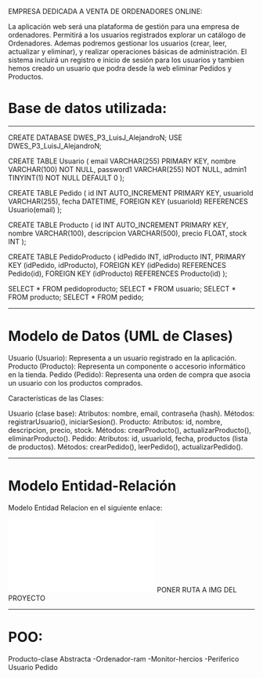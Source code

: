 EMPRESA DEDICADA A VENTA DE ORDENADORES ONLINE:

La aplicación web será una plataforma de gestión para una empresa de ordenadores.
Permitirá a los usuarios registrados explorar un catálogo de Ordenadores.
Ademas podremos gestionar los usuarios (crear, leer, actualizar y eliminar), y realizar operaciones básicas de administración. El sistema incluirá un registro e inicio de sesión para los usuarios y tambien hemos creado un usuario que podra desde la web eliminar Pedidos y Productos.

# Base de datos utilizada:
--------------------------
CREATE DATABASE DWES_P3_LuisJ_AlejandroN;
USE DWES_P3_LuisJ_AlejandroN;

CREATE TABLE Usuario (
    email VARCHAR(255) PRIMARY KEY,
    nombre VARCHAR(100) NOT NULL,
    password1 VARCHAR(255) NOT NULL,
    admin1 TINYINT(1) NOT NULL DEFAULT 0
);


CREATE TABLE Pedido (
    id INT AUTO_INCREMENT PRIMARY KEY,
    usuarioId VARCHAR(255),
    fecha DATETIME,
    FOREIGN KEY (usuarioId) REFERENCES Usuario(email)
);

CREATE TABLE Producto (
    id INT AUTO_INCREMENT PRIMARY KEY,
    nombre VARCHAR(100),
    descripcion VARCHAR(500),
    precio FLOAT,
    stock INT
);

CREATE TABLE PedidoProducto (
    idPedido INT,
    idProducto INT,
    PRIMARY KEY (idPedido, idProducto),
    FOREIGN KEY (idPedido) REFERENCES Pedido(id),
    FOREIGN KEY (idProducto) REFERENCES Producto(id)
);


SELECT * FROM pedidoproducto;
SELECT * FROM usuario;
SELECT * FROM producto;
SELECT * FROM pedido;

----------------------------------------

# Modelo de Datos (UML de Clases)

Usuario (Usuario): Representa a un usuario registrado en la aplicación.
Producto (Producto): Representa un componente o accesorio informático en la tienda.
Pedido (Pedido): Representa una orden de compra que asocia un usuario con los productos comprados.

Características de las Clases:

Usuario (clase base):
Atributos: nombre, email, contraseña (hash).
Métodos: registrarUsuario(), iniciarSesion().
Producto:
Atributos: id, nombre, descripcion, precio, stock.
Métodos: crearProducto(), actualizarProducto(), eliminarProducto().
Pedido:
Atributos: id, usuarioId, fecha, productos (lista de productos).
Métodos: crearPedido(), leerPedido(), actualizarPedido().

--------------------------------------
# Modelo Entidad-Relación
Modelo Entidad Relacion en el siguiente enlace:

![Modelo ER](./admin.php) PONER RUTA A IMG DEL PROYECTO

--------------------------------------


# POO:
Producto-clase Abstracta
-Ordenador-ram
-Monitor-hercios
-Periferico
Usuario
Pedido
